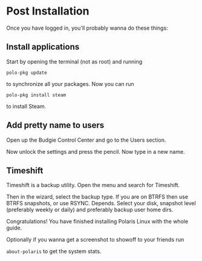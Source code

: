 # Post Installation

Once you have logged in, you'll probably wanna do these things:

## Install applications

Start by opening the terminal (not as root) and running 

`polo-pkg update`

to synchronize all your packages. Now you can run

`polo-pkg install steam`

to install Steam.

## Add pretty name to users

Open up the Budgie Control Center and go to the Users section.

Now unlock the settings and press the pencil. Now type in a new name.

## Timeshift

Timeshift is a backup utility. Open the menu and search for Timeshift.

Then in the wizard, select the backup type. If you are on BTRFS then use BTRFS snapshots, or use RSYNC. Depends.
Select your disk, snapshot level (preferably weekly or daily) and preferably backup user home dirs.

Congratulations! You have finished installing Polaris Linux with the whole guide.

Optionally if you wanna get a screenshot to showoff to your friends run

`about-polaris` to get the system stats.
